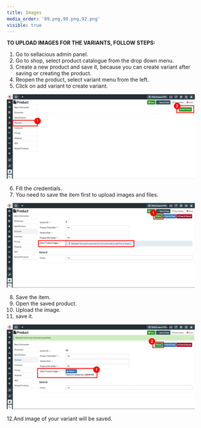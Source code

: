 ```yaml
---
title: Images
media_order: '89.png,90.png,92.png'
visible: true
---
```


**TO UPLOAD IMAGES FOR THE VARIANTS, FOLLOW STEPS:**

1. Go to sellacious admin panel.
2. Go to shop, select product catalogue from the drop down menu.
3. Create a new product and save it, because you can create variant after saving or creating the product.
4. Reopen the product, select variant menu from the left.
5. Click on add variant to create variant.

![](89.png)

6. Fill the credentials.
7. You need to save the item first to upload images and files.

![](90.png)

8. Save the item.
9. Open the saved product.
10. Upload the image.<br>
11. save it.

![](92.png)

12.And image of your variant will be saved.
